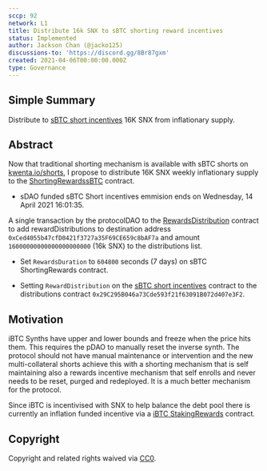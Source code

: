```yaml
---
sccp: 92
network: L1
title: Distribute 16k SNX to sBTC shorting reward incentives
status: Implemented
author: Jackson Chan (@jacko125)
discussions-to: 'https://discord.gg/8Br87gxm'
created: 2021-04-06T00:00:00.000Z
type: Governance
---
```


<!--You can leave these HTML comments in your merged SCCP and delete the visible duplicate text guides, they will not appear and may be helpful to refer to if you edit it again. This is the suggested template for new SCCPs. Note that an SCCP number will be assigned by an editor. When opening a pull request to submit your SCCP, please use an abbreviated title in the filename, `sccp-draft_title_abbrev.md`. The title should be 44 characters or less.-->

## Simple Summary

<!--"If you can't explain it simply, you don't understand it well enough." Provide a simplified and layman-accessible explanation of the SCCP.-->

Distribute to [sBTC short incentives](http://contracts.synthetix.io/ShortingRewardssBTC) 16K SNX from inflationary supply.

## Abstract

<!--A short (~200 word) description of the variable change proposed.-->

Now that traditional shorting mechanism is available with sBTC shorts on [kwenta.io/shorts](https://kwenta.io/shorting), I propose to distribute 16K SNX weekly inflationary supply to the [ShortingRewardssBTC](http://contracts.synthetix.io/ShortingRewardssBTC) contract.

- sDAO funded sBTC Short incentives emmision ends on Wednesday, 14 April 2021 16:01:35.

A single transaction by the protocolDAO to the [RewardsDistribution](http://contracts.synthetix.io/RewardsDistribution) contract to add rewardDistributions to destination address `0xCed4055b47cfD0421f3727a35F69CE659c8bAF7a` and amount `16000000000000000000000` (16k SNX) to the distributions list.

- Set `RewardsDuration` to `604800` seconds (7 days) on sBTC ShortingRewards contract.

- Setting `RewardDistribution` on the [sBTC short incentives](http://contracts.synthetix.io/ShortingRewardssBTC) contract to the distributions contract `0x29C295B046a73Cde593f21f63091B072d407e3F2`.

## Motivation

<!--The motivation is critical for SCCPs that want to update variables within Synthetix. It should clearly explain why the existing variable is not incentive aligned. SCCP submissions without sufficient motivation may be rejected outright.-->

iBTC Synths have upper and lower bounds and freeze when the price hits them. This requires the pDAO to manually reset the inverse synth. The protocol should not have manual maintenance or intervention and the new multi-collateral shorts achieve this with a shorting mechanism that is self maintaining also a rewards incentive mechanism that self enrolls and never needs to be reset, purged and redeployed. It is a much better mechanism for the protocol.

Since iBTC is incentivised with SNX to help balance the debt pool there is currently an inflation funded incentive via a [iBTC StakingRewards](https://contracts.synthetix.io/StakingRewardsiBTC) contract.

## Copyright

Copyright and related rights waived via [CC0](https://creativecommons.org/publicdomain/zero/1.0/).
